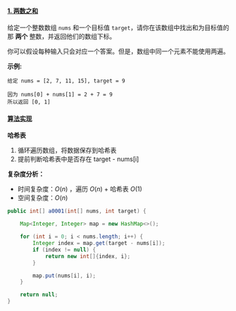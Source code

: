#### [1. 两数之和](https://leetcode-cn.com/problems/two-sum/)

给定一个整数数组 `nums` 和一个目标值 `target`，请你在该数组中找出和为目标值的那 **两个** 整数，并返回他们的数组下标。

你可以假设每种输入只会对应一个答案。但是，数组中同一个元素不能使用两遍。



**示例:**

```
给定 nums = [2, 7, 11, 15], target = 9

因为 nums[0] + nums[1] = 2 + 7 = 9
所以返回 [0, 1]
```



#### [算法实现](../src/main/java/solution/TwoSum.java)

**哈希表**

1. 循环遍历数组，将数据保存到哈希表
2. 提前判断哈希表中是否存在 target - nums[i]

**复杂度分析：**

- 时间复杂度：$O(n)$ ，遍历 $O(n)$ + 哈希表 $O(1)$ 
- 空间复杂度：$O(n)$   

```java
public int[] a0001(int[] nums, int target) {

    Map<Integer, Integer> map = new HashMap<>();

    for (int i = 0; i < nums.length; i++) {
        Integer index = map.get(target - nums[i]);
        if (index != null) {
            return new int[]{index, i};
        }

        map.put(nums[i], i);
    }

    return null;
}
```

